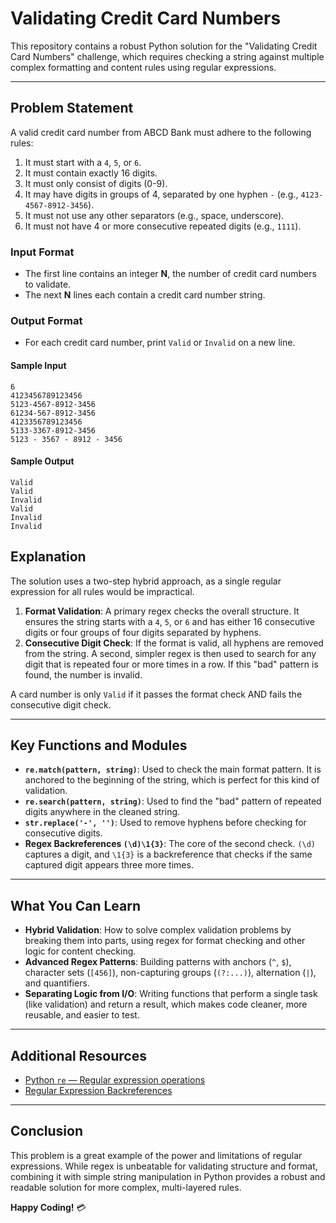 ﻿# Validating Credit Card Numbers

This repository contains a robust Python solution for the "Validating Credit Card Numbers" challenge, which requires checking a string against multiple complex formatting and content rules using regular expressions.

---

## Problem Statement

A valid credit card number from ABCD Bank must adhere to the following rules:
1.  It must start with a `4`, `5`, or `6`.
2.  It must contain exactly 16 digits.
3.  It must only consist of digits (0-9).
4.  It may have digits in groups of 4, separated by one hyphen `-` (e.g., `4123-4567-8912-3456`).
5.  It must not use any other separators (e.g., space, underscore).
6.  It must not have 4 or more consecutive repeated digits (e.g., `1111`).

### Input Format
-   The first line contains an integer **N**, the number of credit card numbers to validate.
-   The next **N** lines each contain a credit card number string.

### Output Format
-   For each credit card number, print `Valid` or `Invalid` on a new line.

#### Sample Input

```
6
4123456789123456
5123-4567-8912-3456
61234-567-8912-3456
4123356789123456
5133-3367-8912-3456
5123 - 3567 - 8912 - 3456
```

#### Sample Output
```
Valid
Valid
Invalid
Valid
Invalid
Invalid
```

## Explanation

The solution uses a two-step hybrid approach, as a single regular expression for all rules would be impractical.

1.  **Format Validation**: A primary regex checks the overall structure. It ensures the string starts with a `4`, `5`, or `6` and has either 16 consecutive digits or four groups of four digits separated by hyphens.
2.  **Consecutive Digit Check**: If the format is valid, all hyphens are removed from the string. A second, simpler regex is then used to search for any digit that is repeated four or more times in a row. If this "bad" pattern is found, the number is invalid.

A card number is only `Valid` if it passes the format check AND fails the consecutive digit check.

---

## Key Functions and Modules

-   **`re.match(pattern, string)`**: Used to check the main format pattern. It is anchored to the beginning of the string, which is perfect for this kind of validation.
-   **`re.search(pattern, string)`**: Used to find the "bad" pattern of repeated digits anywhere in the cleaned string.
-   **`str.replace('-', '')`**: Used to remove hyphens before checking for consecutive digits.
-   **Regex Backreferences `(\d)\1{3}`**: The core of the second check. `(\d)` captures a digit, and `\1{3}` is a backreference that checks if the same captured digit appears three more times.

---

## What You Can Learn

-   **Hybrid Validation**: How to solve complex validation problems by breaking them into parts, using regex for format checking and other logic for content checking.
-   **Advanced Regex Patterns**: Building patterns with anchors (`^`, `$`), character sets (`[456]`), non-capturing groups (`(?:...)`), alternation (`|`), and quantifiers.
-   **Separating Logic from I/O**: Writing functions that perform a single task (like validation) and return a result, which makes code cleaner, more reusable, and easier to test.

---

## Additional Resources

-   [Python `re` — Regular expression operations](https://docs.python.org/3/library/re.html)
-   [Regular Expression Backreferences](https://www.regular-expressions.info/backref.html)

---

## Conclusion

This problem is a great example of the power and limitations of regular expressions. While regex is unbeatable for validating structure and format, combining it with simple string manipulation in Python provides a robust and readable solution for more complex, multi-layered rules.

**Happy Coding!** 💳